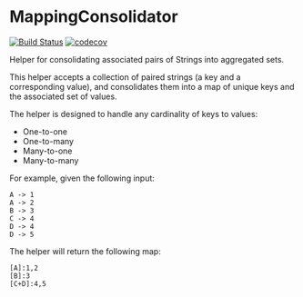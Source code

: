 # MappingConsolidator

[![Build Status](https://travis-ci.org/alexvinall/MappingConsolidator.svg?branch=master)](https://travis-ci.org/alexvinall/MappingConsolidator) [![codecov](https://codecov.io/gh/alexvinall/MappingConsolidator/branch/master/graph/badge.svg)](https://codecov.io/gh/alexvinall/MappingConsolidator)

Helper for consolidating associated pairs of Strings into aggregated sets.

This helper accepts a collection of paired strings (a key and a corresponding value), 
and consolidates them into a map of unique keys and the associated set of values.

The helper is designed to handle any cardinality of keys to values:
 * One-to-one
 * One-to-many
 * Many-to-one
 * Many-to-many

For example, given the following input:

    A -> 1 
    A -> 2 
    B -> 3 
    C -> 4 
    D -> 4
    D -> 5    

The helper will return the following map:

    [A]:1,2 
    [B]:3 
    [C+D]:4,5